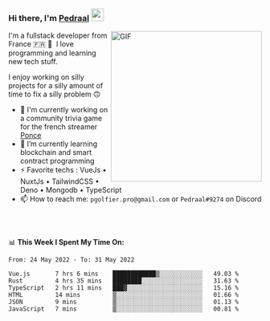 ### Hi there, I'm <a href="https://pedraal.dev" target="_blank">Pedraal</a> <img src="https://media.giphy.com/media/hvRJCLFzcasrR4ia7z/giphy.gif" width="25px">
<img align="right" alt="GIF" src="https://pedraal.dev/avatar.png" width="300" height="300" />

I'm a fullstack developer from France 🇫🇷 🥖 &nbsp;I love programming and learning new
tech stuff.

I enjoy working on silly projects for a silly amount of time to fix a silly problem 🙃

- 🔭  I'm currently working on a community trivia game for the french streamer <a href="https://twitch.tv/ponce" target="_blank">Ponce</a>
- 🌱 I’m currently learning blockchain and smart contract programming
- ⚡ Favorite techs : VueJs &bull; NuxtJs &bull; TailwindCSS &bull; Deno &bull; Mongodb &bull; TypeScript
- 📫 How to reach me: `pgolfier.pro@gmail.com` or `Pedraal#9274` on Discord

<br>
<br>

📊 **This Week I Spent My Time On:**
<!--START_SECTION:waka-->

```text
From: 24 May 2022 - To: 31 May 2022

Vue.js       7 hrs 6 mins    ████████████▒░░░░░░░░░░░░   49.03 %
Rust         4 hrs 35 mins   ████████░░░░░░░░░░░░░░░░░   31.63 %
TypeScript   2 hrs 11 mins   ███▓░░░░░░░░░░░░░░░░░░░░░   15.16 %
HTML         14 mins         ▒░░░░░░░░░░░░░░░░░░░░░░░░   01.66 %
JSON         9 mins          ▒░░░░░░░░░░░░░░░░░░░░░░░░   01.13 %
JavaScript   7 mins          ▒░░░░░░░░░░░░░░░░░░░░░░░░   00.81 %
```

<!--END_SECTION:waka-->
